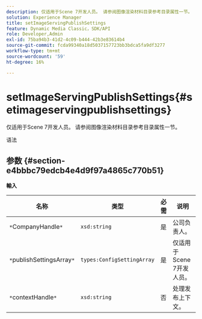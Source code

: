 ```yaml
---
description: 仅适用于Scene 7开发人员。 请参阅图像渲染材料目录参考目录属性一节。
solution: Experience Manager
title: setImageServingPublishSettings
feature: Dynamic Media Classic，SDK/API
role: Developer,Admin
exl-id: 75ba94b3-41d2-4c09-b444-42b3e83614b4
source-git-commit: fcda99340a18d5037157723bb3bdca5fa9df3277
workflow-type: tm+mt
source-wordcount: '59'
ht-degree: 16%

---
```


# setImageServingPublishSettings{#setimageservingpublishsettings}

仅适用于Scene 7开发人员。 请参阅图像渲染材料目录参考目录属性一节。

语法

## 参数 {#section-e4bbbc79edcb4e4d9f97a4865c770b51}

**輸入**

| 名称 | 类型 | 必需 | 说明 |
|---|---|---|---|
| `*`CompanyHandle`*` | `xsd:string` | 是 | 公司负责人。 |
| `*`publishSettingsArray`*` | `types:ConfigSettingArray` | 是 | 仅适用于Scene 7开发人员。 |
| `*`contextHandle`*` | `xsd:string` | 否 | 处理发布上下文。 |
